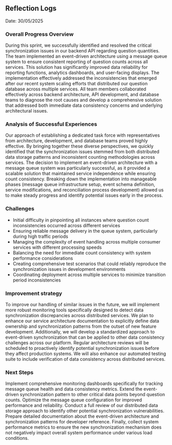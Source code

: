 ## Reflection Logs

Date: 30/05/2025

### Overall Progress Overview

During this sprint, we successfully identified and resolved the critical synchronization issues in our backend API regarding question quantities. The team implemented an event-driven architecture using a message queue system to ensure consistent reporting of question counts across all services. This solution has significantly improved data reliability for reporting functions, analytics dashboards, and user-facing displays. The implementation effectively addressed the inconsistencies that emerged after our recent system scaling efforts that distributed our question database across multiple services. All team members collaborated effectively across backend architecture, API development, and database teams to diagnose the root causes and develop a comprehensive solution that addressed both immediate data consistency concerns and underlying architectural issues.

### Analysis of Successful Experiences

Our approach of establishing a dedicated task force with representatives from architecture, development, and database teams proved highly effective. By bringing together these diverse perspectives, we quickly identified that the synchronization issues stemmed from both distributed data storage patterns and inconsistent counting methodologies across services. The decision to implement an event-driven architecture with a message queue system was particularly successful, as it provided a scalable solution that maintained service independence while ensuring count consistency. Breaking down the implementation into manageable phases (message queue infrastructure setup, event schema definition, service modifications, and reconciliation process development) allowed us to make steady progress and identify potential issues early in the process.

### Challenges

- Initial difficulty in pinpointing all instances where question count inconsistencies occurred across different services
- Ensuring reliable message delivery in the queue system, particularly during high traffic periods
- Managing the complexity of event handling across multiple consumer services with different processing speeds
- Balancing the need for immediate count consistency with system performance considerations
- Creating comprehensive test scenarios that could reliably reproduce the synchronization issues in development environments
- Coordinating deployment across multiple services to minimize transition period inconsistencies

### Improvement strategy

To improve our handling of similar issues in the future, we will implement more robust monitoring tools specifically designed to detect data synchronization discrepancies across distributed services. We plan to enhance our service architecture documentation to explicitly define data ownership and synchronization patterns from the outset of new feature development. Additionally, we will develop a standardized approach to event-driven synchronization that can be applied to other data consistency challenges across our platform. Regular architecture reviews will be scheduled to proactively identify potential synchronization issues before they affect production systems. We will also enhance our automated testing suite to include verification of data consistency across distributed services.

### Next Steps

Implement comprehensive monitoring dashboards specifically for tracking message queue health and data consistency metrics. Extend the event-driven synchronization pattern to other critical data points beyond question counts. Optimize the message queue configuration for improved performance and reliability. Conduct a full review of our distributed data storage approach to identify other potential synchronization vulnerabilities. Prepare detailed documentation about the event-driven architecture and synchronization patterns for developer reference. Finally, collect system performance metrics to ensure the new synchronization mechanism does not negatively impact overall system performance under various load conditions.